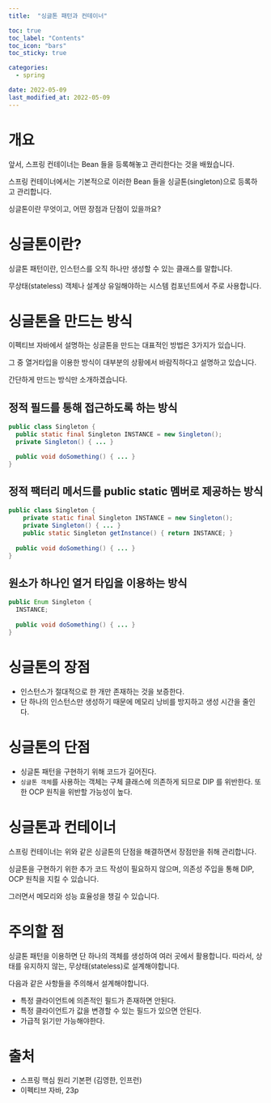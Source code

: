 ```yaml
---
title:  "싱글톤 패턴과 컨테이너"

toc: true
toc_label: "Contents"
toc_icon: "bars"
toc_sticky: true

categories:
  - spring

date: 2022-05-09
last_modified_at: 2022-05-09
---
```


# 개요

앞서, 스프링 컨테이너는 Bean 들을 등록해놓고 관리한다는 것을 배웠습니다.

스프링 컨테이너에서는 기본적으로 이러한 Bean 들을 싱글톤(singleton)으로 등록하고 관리합니다.

싱글톤이란 무엇이고, 어떤 장점과 단점이 있을까요?



# 싱글톤이란?

싱글톤 패턴이란, 인스턴스를 오직 하나만 생성할 수 있는 클래스를 말합니다.

무상태(stateless) 객체나 설계상 유일해야하는 시스템 컴포넌트에서 주로 사용합니다.

# 싱글톤을 만드는 방식

이펙티브 자바에서 설명하는 싱글톤을 만드는 대표적인 방법은 3가지가 있습니다.

그 중 열거타입을 이용한 방식이 대부분의 상황에서 바람직하다고 설명하고 있습니다.

간단하게 만드는 방식만 소개하겠습니다.



## 정적 필드를 통해 접근하도록 하는 방식

```java
public class Singleton {
  public static final Singleton INSTANCE = new Singleton();
  private Singleton() { ... }

  public void doSomething() { ... }
}
```



## 정적 팩터리 메서드를 public static 멤버로 제공하는 방식

```java
public class Singleton {
	private static final Singleton INSTANCE = new Singleton();
	private Singleton() { ... }
	public static Singleton getInstance() { return INSTANCE; }
  
  public void doSomething() { ... }
}
```



## 원소가 하나인 열거 타입을 이용하는 방식

```java
public Enum Singleton {
  INSTANCE;
  
  public void doSomething() { ... }
}
```



# 싱글톤의 장점

* 인스턴스가 절대적으로 한 개만 존재하는 것을 보증한다.
* 단 하나의 인스턴스만 생성하기 때문에 메모리 낭비를 방지하고 생성 시간을 줄인다.

# 싱글톤의 단점

* 싱글톤 패턴을 구현하기 위해 코드가 길어진다.
* `싱글톤 객체`를 사용하는 객체는 구체 클래스에 의존하게 되므로 DIP 를 위반한다. 또한 OCP 원칙을 위반할 가능성이 높다.



# 싱글톤과 컨테이너

스프링 컨테이너는 위와 같은 싱글톤의 단점을 해결하면서 장점만을 취해 관리합니다.

싱글톤을 구현하기 위한 추가 코드 작성이 필요하지 않으며, 의존성 주입을 통해 DIP, OCP 원칙을 지킬 수 있습니다.

그러면서 메모리와 성능 효율성을 챙길 수 있습니다.



# 주의할 점

싱글톤 패턴을 이용하면 단 하나의 객체를 생성하여 여러 곳에서 활용합니다. 따라서, 상태를 유지하지 않는, 무상태(stateless)로 설계해야합니다.

다음과 같은 사항들을 주의해서 설계해야합니다.

* 특정 클라이언트에 의존적인 필드가 존재하면 안된다.
* 특정 클라이언트가 값을 변경할 수 있는 필드가 있으면 안된다.
* 가급적 읽기만 가능해야한다.

# 출처

* 스프링 핵심 원리 기본편 (김영한, 인프런)
* 이펙티브 자바, 23p